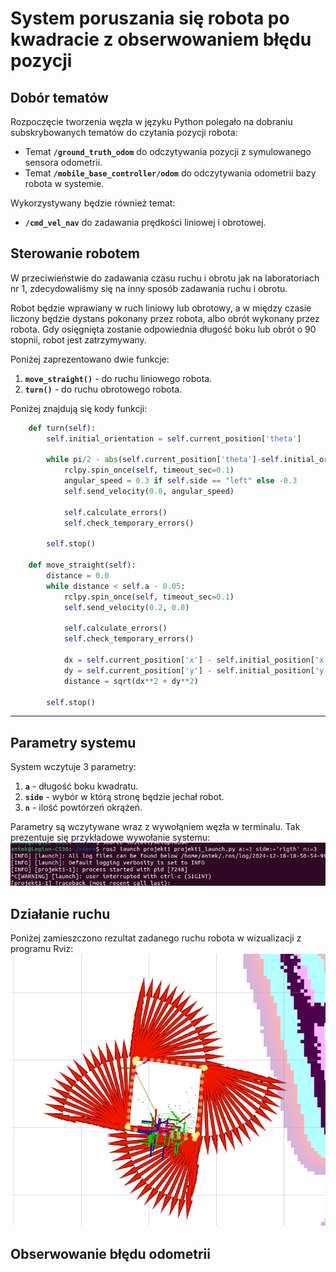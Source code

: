 # System poruszania się robota po kwadracie z obserwowaniem błędu pozycji

## Dobór tematów  

Rozpoczęcie tworzenia węzła w języku Python polegało na dobraniu subskrybowanych tematów do czytania pozycji robota:

- Temat **`/ground_truth_odom`** do odczytywania pozycji z symulowanego sensora odometrii.  
- Temat **`/mobile_base_controller/odom`** do odczytywania odometrii bazy robota w systemie.

Wykorzystywany będzie również temat:

- **`/cmd_vel_nav`** do zadawania prędkości liniowej i obrotowej.

## Sterowanie robotem

W przeciwieństwie do zadawania czasu ruchu i obrotu jak na laboratoriach nr 1, zdecydowaliśmy się na inny sposób zadawania ruchu i obrotu. 

Robot będzie wprawiany w ruch liniowy lub obrotowy, a w między czasie liczony będzie dystans pokonany przez robota, albo obrót wykonany przez robota. Gdy osięgnięta zostanie odpowiednia długość boku lub obrót o 90 stopnii, robot jest zatrzymywany.

Poniżej zaprezentowano dwie funkcje:  
1. **`move_straight()`** - do ruchu liniowego robota.  
2. **`turn()`** - do ruchu obrotowego robota.  

Poniżej znajdują się kody funkcji:

```python
    def turn(self):
        self.initial_orientation = self.current_position['theta']

        while pi/2 - abs(self.current_position['theta']-self.initial_orientation) > 0.011:
            rclpy.spin_once(self, timeout_sec=0.1)
            angular_speed = 0.3 if self.side == "left" else -0.3
            self.send_velocity(0.0, angular_speed)

            self.calculate_errors()
            self.check_temporary_errors()
        
        self.stop()

    def move_straight(self):
        distance = 0.0
        while distance < self.a - 0.05:
            rclpy.spin_once(self, timeout_sec=0.1)
            self.send_velocity(0.2, 0.0)

            self.calculate_errors()
            self.check_temporary_errors()

            dx = self.current_position['x'] - self.initial_position['x']
            dy = self.current_position['y'] - self.initial_position['y']
            distance = sqrt(dx**2 + dy**2)

        self.stop()
```

---

## Parametry systemu

System wczytuje 3 parametry:

1. **`a`** - długość boku kwadratu.  
2. **`side`** - wybór w którą stronę będzie jechał robot.
3. **`n`** - ilość powtórzeń okrążeń.

Parametry są wczytywane wraz z wywołąniem węzła w terminalu. Tak prezentuje się przykładowe wywołanie systemu:
![alt text](projekt1/foty/command_kwadrat.png)

## Działanie ruchu

Poniżej zamieszczono rezultat zadanego ruchu robota w wizualizacji z programu Rviz:
![alt text](projekt1/foty/kwadrat.png)

## Obserwowanie błędu odometrii